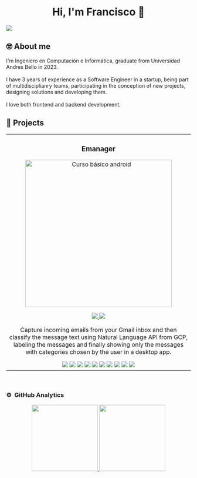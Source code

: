 <div align="center">
  <h1 align="center">Hi, I'm <strong>Francisco</strong> 👋</h1>
</div>
<img src="https://drive.google.com/uc?export=view&id=1CVm8U7gZcwzbOpoj1RCoVf4jVuKYPvgu">

## 🤓  About me

I'm Ingeniero en Computación e Informática, graduate from Universidad Andres Bello in 2023. <br><br>
I have 3 years of experience as a Software Engineer in a startup, being part of multidisciplianry teams,
participating in the conception of new projects, designing solutions and developing them. <br><br>
I love both frontend and backend development.
<br>

## 📂  Projects 
<table>
  <tr>
    <td width="50%">
    <h3 align="center">Emanager</h3>
    <div align="center">
      <a href="https://github.com/fperezdev/emanager-backend" target="_blank"><img src="https://i.imgur.com/Jji0CIE.jpg" width="400" alt="Curso básico android"></a>
      <p>
      <a href="https://github.com/fperezdev/emanager-backend" target="_blank">
      <img src="https://img.shields.io/badge/CÓDIGO-ff9?style=for-the-badge&logo=github&logoColor=black">
      </a>
      <a href="https://github.com/fperezdev/emanager-backend">
      <img src="https://img.shields.io/badge/-Youtube-green?style=for-the-badge&color=fbfc40">
      </a>
      </p>
      <p>Capture incoming emails from your Gmail inbox and then classify the message text using
        Natural Language API from GCP, labeling the messages and finally showing only the messages
        with categories chosen by the user in a desktop app.</p>
        <img src="https://img.shields.io/badge/Cloud%20SQL-gray?logo=googlecloud&logoColor=white">
        <img src="https://img.shields.io/badge/Redis-gray?logo=redis&logoColor=white">
        <img src="https://img.shields.io/badge/GKE-gray?logo=kubernetes&logoColor=white">
        <img src="https://img.shields.io/badge/Docker-gray?logo=docker&logoColor=white">
        <img src="https://img.shields.io/badge/Pub/Sub-gray?logo=googlepubsub&logoColor=white">
        <img src="https://img.shields.io/badge/Oauth2-gray?logo=keeweb&logoColor=white">
        <img src="https://img.shields.io/badge/NestJs-gray?logo=nestjs&logoColor=white">
        <img src="https://img.shields.io/badge/Prisma-gray?logo=prisma&logoColor=white">
        <img src="https://img.shields.io/badge/Electron-gray?logo=electron&logoColor=white">
        <img src="https://img.shields.io/badge/Typescript-gray?logo=typescript&logoColor=white">  
      </div>                                                                                      
    </td>     
  </tr>
</table>
<br>

### ⚙️ &nbsp;GitHub Analytics

<p align="center">
  <a href="https://github.com/fperezdev">
    <img height="180em" src="https://github-readme-stats-eight-theta.vercel.app/api?username=fperezdev&show_icons=true&theme=algolia&include_all_commits=true&count_private=true"/>
    <img height="180em" src="https://github-readme-stats-eight-theta.vercel.app/api/top-langs/?username=fperezdev&layout=compact&langs_count=8&theme=algolia"/>
  </a>
</p>
